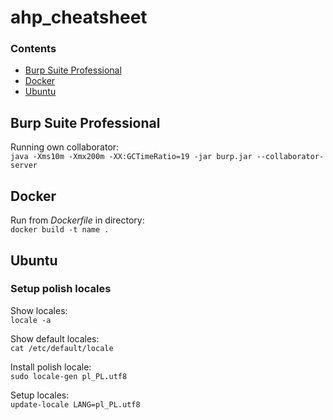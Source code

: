 
# ahp_cheatsheet

### Contents
- [Burp Suite Professional](#burp-suite-professional)
- [Docker](#docker)
- [Ubuntu](#ubuntu)

## Burp Suite Professional
Running own collaborator:  
`java -Xms10m -Xmx200m -XX:GCTimeRatio=19 -jar burp.jar --collaborator-server`

## Docker
Run from _Dockerfile_ in directory:  
```docker build -t name .```


## Ubuntu
### Setup polish locales
Show locales:  
`locale -a`

Show default locales:  
`cat /etc/default/locale `

Install polish locale:  
`sudo locale-gen pl_PL.utf8`

Setup locales:  
`update-locale LANG=pl_PL.utf8`

